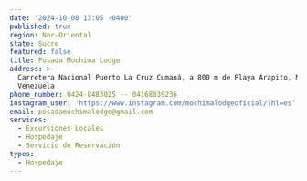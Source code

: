 ```yaml
---
date: '2024-10-08 13:05 -0400'
published: true
region: Nor-Oriental
state: Sucre
featured: false
title: Posada Mochima Lodge
address: >-
  Carretera Nacional Puerto La Cruz Cumaná, a 800 m de Playa Arapito, Mochima
  Venezuela
phone_number: 0424-8483025 -- 04168039236
instagram_user: 'https://www.instagram.com/mochimalodgeoficial/?hl=es'
email: posadamochimalodge@gmail.com
services:
  - Excursiones Locales
  - Hospedaje
  - Servicio de Reservación
types:
  - Hospedaje
---
```


